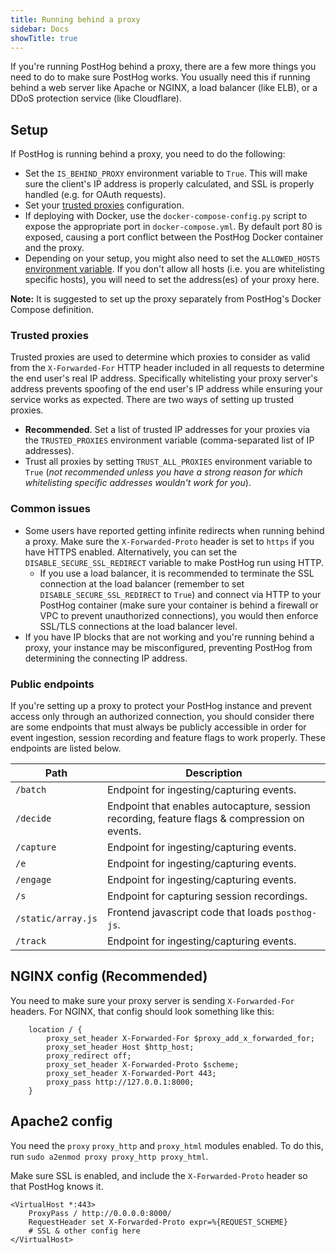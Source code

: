 ```yaml
---
title: Running behind a proxy
sidebar: Docs
showTitle: true
---
```


If you're running PostHog behind a proxy, there are a few more things you need to do to make sure PostHog works. You usually need this if running behind a web server like Apache or NGINX, a load balancer (like ELB), or a DDoS protection service (like Cloudflare).

## Setup

If PostHog is running behind a proxy, you need to do the following:
- Set the `IS_BEHIND_PROXY` environment variable to `True`. This will make sure the client's IP address is properly calculated, and SSL is properly handled (e.g. for OAuth requests).
- Set your [trusted proxies](#trusted-proxies) configuration.
- If deploying with Docker, use the `docker-compose-config.py` script to expose the appropriate port in `docker-compose.yml`. By default port 80 is exposed, causing a port conflict between the PostHog Docker container and the proxy.
- Depending on your setup, you might also need to set the `ALLOWED_HOSTS` [environment variable](/docs/self-host/configure/environment-variables). If you don't allow all hosts (i.e. you are whitelisting specific hosts), you will need to set the address(es) of your proxy here.

<div class='note-block'><b>Note:</b> It is suggested to set up the proxy separately from PostHog's Docker Compose definition.</div>

### Trusted proxies

Trusted proxies are used to determine which proxies to consider as valid from the `X-Forwarded-For` HTTP header included in all requests to determine the end user's real IP address. Specifically whitelisting your proxy server's address prevents spoofing of the end user's IP address while ensuring your service works as expected. There are two ways of setting up trusted proxies.
- **Recommended**. Set a list of trusted IP addresses for your proxies via the `TRUSTED_PROXIES` environment variable (comma-separated list of IP addresses).
- Trust all proxies by setting `TRUST_ALL_PROXIES` environment variable to `True` (_not recommended unless you have a strong reason for which whitelisting specific addresses wouldn't work for you_).


### Common issues

- Some users have reported getting infinite redirects when running behind a proxy. Make sure the `X-Forwarded-Proto` header is set to `https` if you have HTTPS enabled. Alternatively, you can set the `DISABLE_SECURE_SSL_REDIRECT` variable to make PostHog run using HTTP.
  - If you use a load balancer, it is recommended to terminate the SSL connection at the load balancer (remember to set `DISABLE_SECURE_SSL_REDIRECT` to `True`) and connect via HTTP to your PostHog container (make sure your container is behind a firewall or VPC to prevent unauthorized connections), you would then enforce SSL/TLS connections at the load balancer level.
- If you have IP blocks that are not working and you're running behind a proxy, your instance may be misconfigured, preventing PostHog from determining the connecting IP address.

### Public endpoints

If you're setting up a proxy to protect your PostHog instance and prevent access only through an authorized connection, you should consider there are some endpoints that must always be publicly accessible in order for event ingestion, session recording and feature flags to work properly. These endpoints are listed below.

| Path | Description |
| ---- | ---- |
| `/batch` | Endpoint for ingesting/capturing events. |
| `/decide` |  Endpoint that enables autocapture, session recording, feature flags & compression on events. |
| `/capture` | Endpoint for ingesting/capturing events. |
| `/e` | Endpoint for ingesting/capturing events. |
| `/engage` | Endpoint for ingesting/capturing events. |
| `/s` | Endpoint for capturing session recordings. |
| `/static/array.js` | Frontend javascript code that loads `posthog-js`. |
| `/track` | Endpoint for ingesting/capturing events. |



## NGINX config (Recommended)

You need to make sure your proxy server is sending `X-Forwarded-For` headers. For NGINX, that config should look something like this:

```nginx
    location / {
        proxy_set_header X-Forwarded-For $proxy_add_x_forwarded_for;
        proxy_set_header Host $http_host;
        proxy_redirect off;
        proxy_set_header X-Forwarded-Proto $scheme;
        proxy_set_header X-Forwarded-Port 443;
        proxy_pass http://127.0.0.1:8000;
    }
```

## Apache2 config

You need the `proxy` `proxy_http` and `proxy_html` modules enabled. 
To do this, run `sudo a2enmod proxy proxy_http proxy_html`.

Make sure SSL is enabled, and include the `X-Forwarded-Proto` header so that PostHog knows it.

```apacheconf
<VirtualHost *:443>
    ProxyPass / http://0.0.0.0:8000/
    RequestHeader set X-Forwarded-Proto expr=%{REQUEST_SCHEME}
    # SSL & other config here
</VirtualHost>
```

